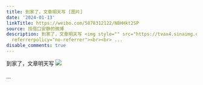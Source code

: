 ```yaml
---
title: 到家了，文章明天写 [图片]
date: '2024-01-13'
linkTitle: https://weibo.com/5878312122/NBHHkt2SP
source: 找借口安静的微博
description: 到家了，文章明天写 <img style="" src="https://tvax4.sinaimg.cn/large/006pONvQly1hlseqxkvh5j33k02o0qv6.jpg"
  referrerpolicy="no-referrer"><br><br> ...
disable_comments: true
---
```

到家了，文章明天写 <img style="" src="https://tvax4.sinaimg.cn/large/006pONvQly1hlseqxkvh5j33k02o0qv6.jpg" referrerpolicy="no-referrer"><br><br> ...